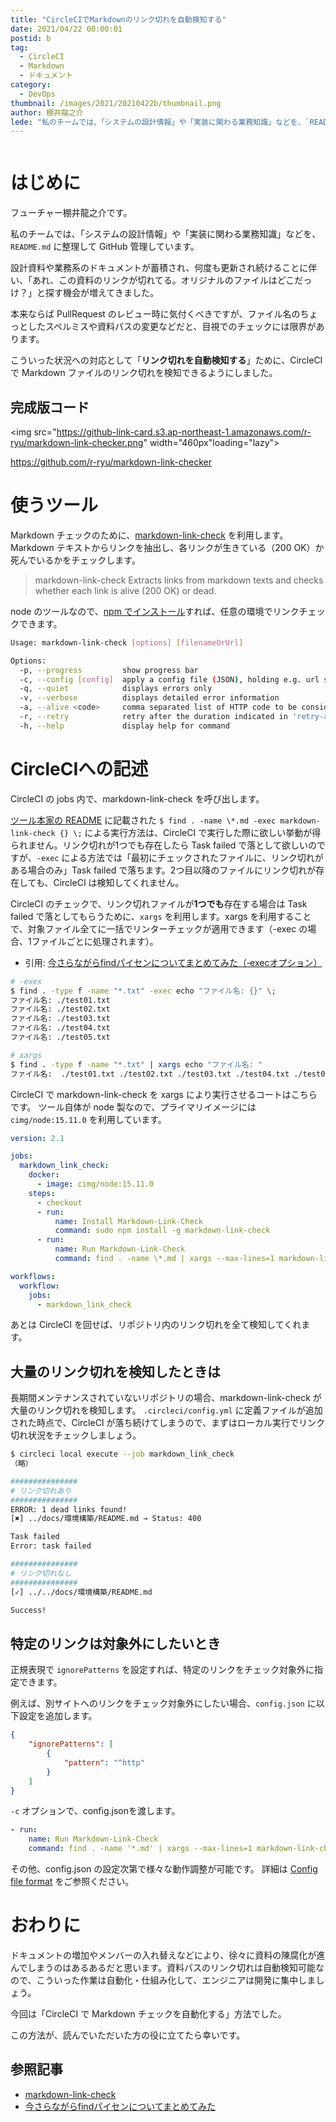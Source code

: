 ```yaml
---
title: "CircleCIでMarkdownのリンク切れを自動検知する"
date: 2021/04/22 00:00:01
postid: b
tag:
  - CircleCI
  - Markdown
  - ドキュメント
category:
  - DevOps
thumbnail: /images/2021/20210422b/thumbnail.png
author: 棚井龍之介
lede: "私のチームでは、「システムの設計情報」や「実装に関わる業務知識」などを、`README.md` に整理して GitHub 管理しています。設計資料や業務系のドキュメントが蓄積され、何度も更新され続けることに伴い、「あれ、この資料のリンクが切れてる。オリジナルのファイルはどこだっけ？」と探す機会が増えてきました。本来ならば PullRequest のレビュー時に気付くべきですが、ファイル名のちょっとしたスペルミスや資料パスの変更などだと、目視でのチェックには限界があります。"
---
```


<img src="/images/2021/20210422b/chain-312403_640.png" class="img-small-size" alt="" title="Clker-Free-Vector-ImagesによるPixabayからの画像">

# はじめに

フューチャー棚井龍之介です。

私のチームでは、「システムの設計情報」や「実装に関わる業務知識」などを、`README.md` に整理して GitHub 管理しています。

設計資料や業務系のドキュメントが蓄積され、何度も更新され続けることに伴い、「あれ、この資料のリンクが切れてる。オリジナルのファイルはどこだっけ？」と探す機会が増えてきました。

本来ならば PullRequest のレビュー時に気付くべきですが、ファイル名のちょっとしたスペルミスや資料パスの変更などだと、目視でのチェックには限界があります。

こういった状況への対応として「**リンク切れを自動検知する**」ために、CircleCI で Markdown ファイルのリンク切れを検知できるようにしました。

## 完成版コード

<img src="https://github-link-card.s3.ap-northeast-1.amazonaws.com/r-ryu/markdown-link-checker.png" width="460px"loading="lazy">

https://github.com/r-ryu/markdown-link-checker

# 使うツール

Markdown チェックのために、[markdown-link-check](https://github.com/tcort/markdown-link-check) を利用します。
Markdown テキストからリンクを抽出し、各リンクが生きている（200 OK）か死んでいるかをチェックします。

> markdown-link-check
> Extracts links from markdown texts and checks whether each link is alive (200 OK) or dead.

node のツールなので、[npm でインストール](https://github.com/tcort/markdown-link-check#installation)すれば、任意の環境でリンクチェックできます。

```bash
Usage: markdown-link-check [options] [filenameOrUrl]

Options:
  -p, --progress         show progress bar
  -c, --config [config]  apply a config file (JSON), holding e.g. url specific header configuration
  -q, --quiet            displays errors only
  -v, --verbose          displays detailed error information
  -a, --alive <code>     comma separated list of HTTP code to be considered as alive
  -r, --retry            retry after the duration indicated in 'retry-after' header when HTTP code is 429
  -h, --help             display help for command
```

# CircleCIへの記述

CircleCI の jobs 内で、markdown-link-check を呼び出します。

[ツール本家の README](https://github.com/tcort/markdown-link-check#check-links-from-a-local-markdown-folder-recursive) に記載された `$ find . -name \*.md -exec markdown-link-check {} \;` による実行方法は、CircleCI で実行した際に欲しい挙動が得られません。リンク切れが1つでも存在したら Task failed で落として欲しいのですが、`-exec` による方法では「最初にチェックされたファイルに、リンク切れがある場合のみ」Task failed で落ちます。2つ目以降のファイルにリンク切れが存在しても、CircleCI は検知してくれません。

CircleCI のチェックで、リンク切れファイルが**1つでも**存在する場合は Task failed で落としてもらうために、`xargs` を利用します。xargs を利用することで、対象ファイル全てに一括でリンターチェックが適用できます（-exec の場合、1ファイルごとに処理されます）。

- 引用: [今さらながらfindパイセンについてまとめてみた（‐execオプション）](/articles/20210331/)

```bash -execとxargsの違い
# -exex
$ find . -type f -name "*.txt" -exec echo "ファイル名: {}" \;
ファイル名: ./test01.txt
ファイル名: ./test02.txt
ファイル名: ./test03.txt
ファイル名: ./test04.txt
ファイル名: ./test05.txt

# xargs
$ find . -type f -name "*.txt" | xargs echo "ファイル名: "
ファイル名:  ./test01.txt ./test02.txt ./test03.txt ./test04.txt ./test05.txt
```

CircleCI で markdown-link-check を xargs により実行させるコートはこちらです。
ツール自体が node 製なので、プライマリイメージには `cimg/node:15.11.0` を利用しています。

```yml config.yml
version: 2.1

jobs:
  markdown_link_check:
    docker:
      - image: cimg/node:15.11.0
    steps:
      - checkout
      - run:
          name: Install Markdown-Link-Check
          command: sudo npm install -g markdown-link-check
      - run:
          name: Run Markdown-Link-Check
          command: find . -name \*.md | xargs --max-lines=1 markdown-link-check

workflows:
  workflow:
    jobs:
      - markdown_link_check
```

あとは CircleCI を回せば、リポジトリ内のリンク切れを全て検知してくれます。

## 大量のリンク切れを検知したときは

長期間メンテナンスされていないリポジトリの場合、markdown-link-check が大量のリンク切れを検知します。
`.circleci/config.yml` に定義ファイルが追加された時点で、CircleCI が落ち続けてしまうので、まずはローカル実行でリンク切れ状況をチェックしましょう。

```bash
$ circleci local execute --job markdown_link_check
（略）

###############
# リンク切れあり
###############
ERROR: 1 dead links found!
[✖] ../docs/環境構築/README.md → Status: 400

Task failed
Error: task failed

###############
# リンク切れなし
###############
[✓] ../../docs/環境構築/README.md

Success!
```

## 特定のリンクは対象外にしたいとき

正規表現で `ignorePatterns` を設定すれば、特定のリンクをチェック対象外に指定できます。

例えば、別サイトへのリンクをチェック対象外にしたい場合、`config.json` に以下設定を追加します。

```json config.json
{
    "ignorePatterns": [
        {
            "pattern": "^http"
        }
    ]
}
```

`-c` オプションで、config.jsonを渡します。

```yml config.yml
- run:
    name: Run Markdown-Link-Check
    command: find . -name '*.md' | xargs --max-lines=1 markdown-link-check -c config.json
```

その他、config.json の設定次第で様々な動作調整が可能です。
詳細は [Config file format](https://github.com/tcort/markdown-link-check#config-file-format) をご参照ください。

# おわりに

ドキュメントの増加やメンバーの入れ替えなどにより、徐々に資料の陳腐化が進んでしまうのはあるあるだと思います。資料パスのリンク切れは自動検知可能なので、こういった作業は自動化・仕組み化して、エンジニアは開発に集中しましょう。

今回は「CircleCI で Markdown チェックを自動化する」方法でした。

この方法が、読んでいただいた方の役に立てたら幸いです。

## 参照記事

- [markdown-link-check](https://github.com/tcort/markdown-link-check#config-file-format)
- [今さらながらfindパイセンについてまとめてみた](/articles/20210331/)

